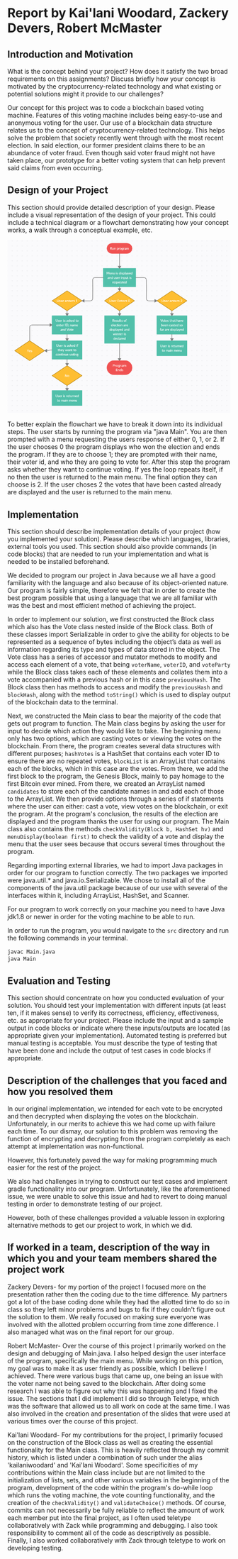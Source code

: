 # Report by Kai'lani Woodard, Zackery Devers, Robert McMaster

## Introduction and Motivation

What is the concept behind your project? How does it satisfy the two broad requirements on this assignments? Discuss briefly
how your concept is motivated by the cryptocurrency-related technology and what existing or potential solutions might it provide to our challenges?

Our concept for this project was to code a blockchain based voting machine. Features of this voting machine includes being easy-to-use and anonymous voting for the user. Our use of a blockchain data structure relates us to the concept of cryptocurrency-related technology. This helps solve the problem that society recently went through with the most recent election. In said election, our former president claims there to be an abundance of voter fraud. Even though said voter fraud might not have taken place, our prototype for a better voting system that can help prevent said claims from even occurring.

## Design of your Project

This section should provide detailed description of your design. Please include a visual representation of the design of your project. This could include a technical diagram or a flowchart demonstrating how your concept works, a walk through a conceptual example, etc.

![Program Flowchart](flowchart.PNG)

To better explain the flowchart we have to break it down into its individual steps. The user starts by running the program via "java Main". You are then prompted with a menu requesting the users response of either 0, 1, or 2. If the user chooses 0 the program displays who won the election and ends the program. If they are to choose 1; they are prompted with their name, their voter id, and who they are going to vote for. After this step the program asks whether they want to continue voting. If yes the loop repeats itself, if no then the user is returned to the main menu. The final option they can choose is 2. If the user choses 2 the votes that have been casted already are displayed and the user is returned to the main menu.

## Implementation

This section should describe implementation details of your project (how you implemented your solution). Please describe which languages, libraries, external tools you used. This section should also provide commands (in code blocks) that are needed to run your implementation and what is needed to be installed beforehand.

We decided to program our project in Java because we all have a good familiarity with the language and also because of its object-oriented nature. Our program is fairly simple, therefore we felt that in order to create the best program possible that using a language that we are all familiar with was the best and most efficient method of achieving the project.

In order to implement our solution, we first constructed the Block class which also has the Vote class nested inside of the Block class. Both of these classes import Serializable in order to give the ability for objects to be represented as a sequence of bytes including the object’s data as well as information regarding its type and types of data stored in the object. The Vote class has a series of accessor and mutator methods to modify and access each element of a vote, that being `voterName`, `voterID`, and `voteParty` while the Block class takes each of these elements and collates them into a vote accompanied with a previous hash or in this case `previousHash`. The Block class then has methods to access and modify the `previousHash` and `blockHash`, along with the method `toString()` which is used to display output of the blockchain data to the terminal.

Next, we constructed the Main class to bear the majority of the code that gets out program to function. The Main class begins by asking the user for input to decide which action they would like to take. The beginning menu only has two options, which are casting votes or viewing the votes on the blockchain. From there, the program creates several data structures with different purposes; `hashVotes` is a HashSet that contains each voter ID to ensure there are no repeated votes, `blockList` is an ArrayList that contains each of the blocks, which in this case are the votes. From there, we add the first block to the program, the Genesis Block, mainly to pay homage to the first Bitcoin ever mined. From there, we created an ArrayList named `candidates` to store each of the candidate names in and add each of those to the ArrayList. We then provide options through a series of if statements where the user can either: cast a vote, view votes on the blockchain, or exit the program. At the program's conclusion, the results of the election are displayed and the program thanks the user for using our program. The Main class also contains the methods `checkValidity(Block b, HashSet hv)` and `menuDisplay(boolean first)` to check the validity of a vote and display the menu that the user sees because that occurs several times throughout the program.

Regarding importing external libraries, we had to import Java packages in order for our program to function correctly. The two packages we imported were java.util.* and  java.io.Serializable. We chose to install all of the components of the java.util package because of our use with several of the interfaces within it, including ArrayList, HashSet, and Scanner.

For our program to work correctly on your machine you need to have Java jdk1.8 or newer in order for the voting machine to be able to run.

In order to run the program, you would navigate to the `src` directory and run the following commands in your terminal.

```
javac Main.java
java Main
```

## Evaluation and Testing

This section should concentrate on how you conducted evaluation of your solution. You should test your implementation with different inputs (at least ten, if it makes sense) to verify its correctness, efficiency, effectiveness, etc. as appropriate for your project. Please include the input and a sample output in code blocks or indicate where these inputs/outputs are located  (as appropriate given your implementation). Automated testing is preferred but manual testing is acceptable. You must describe the type of testing that have been done and include the output of test cases in code blocks if appropriate.

## Description of the challenges that you faced and how you resolved them

In our original implementation, we intended for each vote to be encrypted and then decrypted when displaying the votes on the blockchain. Unfortunately, in our merits to achieve this we had come up with failure each time. To our dismay, our solution to this problem was removing the function of encrypting and decrypting from the program completely as each attempt at implementation was non-functional.

However, this fortunately paved the way for making programming much easier for the rest of the project.

We also had challenges in trying to construct our test cases and implement gradle functionality into our program. Unfortunately, like the aforementioned issue, we were unable to solve this issue and had to revert to doing manual testing in order to demonstrate testing of our project.

However, both of these challenges provided a valuable lesson in exploring alternative methods to get our project to work, in which we did.

## If worked in a team, description of the way in which you and your team members shared the project work

Zackery Devers- for my portion of the project I focused more on the presentation rather then the coding due to the time difference. My partners got a lot of the base coding done while they had the allotted time to do so in class so they left minor problems and bugs to fix if they couldn't figure out the solution to them. We really focused on making sure everyone was involved with the allotted problem occurring from time zone difference. I also managed what was on the final report for our group.

Robert McMaster- Over the course of this project I primarily worked on the design and debugging of Main.java. I also helped design the user interface of the program, specifically the main menu. While working on this portion, my goal was to make it as user friendly as possible, which I believe I achieved. There were various bugs that came up, one being an issue with the voter name not being saved to the blockchain. After doing some research I was able to figure out why this was happening and I fixed the issue. The sections that I did implement I did so through Teletype, which was the software that allowed us to all work on code at the same time. I was also involved in the creation and presentation of the slides that were used at various times over the course of this project.

Kai'lani Woodard- For my contributions for the project, I primarily focused on the construction of the Block class as well as creating the essential functionality for the Main class. This is heavily reflected through my commit history, which is listed under a combination of such under the alias 'kailaniwoodard' and 'Kai'lani Woodard'. Some specificities of my contributions within the Main class include but are not limited to the initialization of lists, sets, and other various variables in the beginning of the program, development of the code within the program's do-while loop which runs the voting machine, the vote counting functionality, and the creation of the `checkValidity()` and `validateChoice()` methods. Of course, commits can not necessarily be fully reliable to reflect the amount of work each member put into the final project, as I often used teletype collaboratively with Zack while programming and debugging. I also took responsibility to comment all of the code as descriptively as possible. Finally, I also worked collaboratively with Zack through teletype to work on developing testing.
